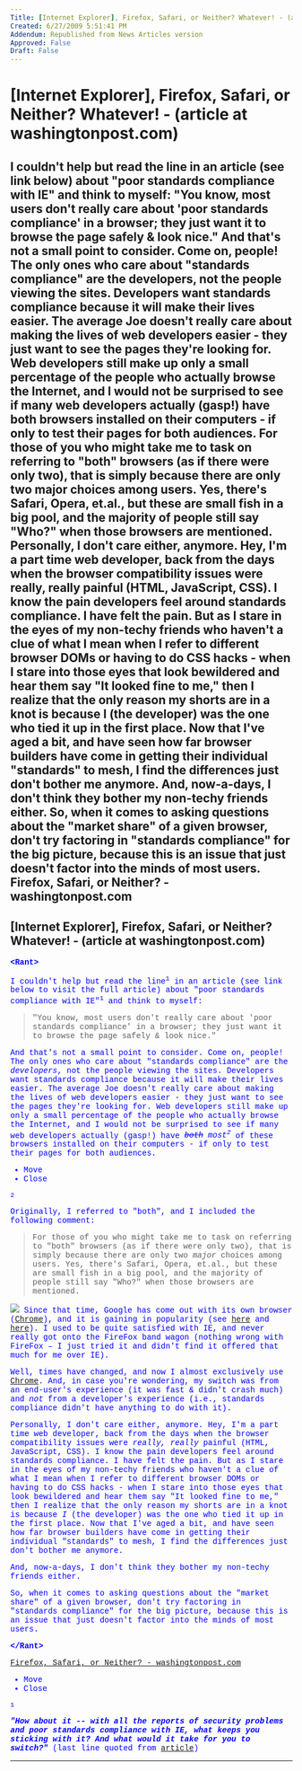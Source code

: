 ```yaml
---
Title: [Internet Explorer], Firefox, Safari, or Neither? Whatever! - (article at washingtonpost.com)
Created: 6/27/2009 5:51:41 PM
Addendum: Republished from News Articles version
Approved: False
Draft: False
---
```

# [Internet Explorer], Firefox, Safari, or Neither? Whatever! - (article at washingtonpost.com)
<rant>   I couldn't help but read the line in an article (see link below) about "poor standards compliance with IE" and think to myself:    "You know, most users don't really care about 'poor standards compliance' in a browser; they just want it to browse the page safely & look nice."    And that's not a small point to consider. Come on, people! The only ones who care about "standards compliance" are the developers, not the people viewing the sites. Developers want standards compliance because it will make their lives easier. The average Joe doesn't really care about making the lives of web developers easier - they just want to see the pages they're looking for. Web developers still make up only a small percentage of the people who actually browse the Internet, and I would not be surprised to see if many web developers actually (gasp!) have both browsers installed on their computers - if only to test their pages for both audiences.  For those of you who might take me to task on referring to "both" browsers (as if there were only two), that is simply because there are only two major choices among users. Yes, there's Safari, Opera, et.al., but these are small fish in a big pool, and the majority of people still say "Who?" when those browsers are mentioned.  Personally, I don't care either, anymore. Hey, I'm a part time web developer, back from the days when the browser compatibility issues were really, really painful (HTML, JavaScript, CSS). I know the pain developers feel around standards compliance. I have felt the pain. But as I stare in the eyes of my non-techy friends who haven't a clue of what I mean when I refer to different browser DOMs or having to do CSS hacks - when I stare into those eyes that look bewildered and hear them say "It looked fine to me," then I realize that the only reason my shorts are in a knot is because I (the developer) was the one who tied it up in the first place. Now that I've aged a bit, and have seen how far browser builders have come in getting their individual "standards" to mesh, I find the differences just don't bother me anymore.  And, now-a-days, I don't think they bother my non-techy friends either.  So, when it comes to asking questions about the "market share" of a given browser, don't try factoring in "standards compliance" for the big picture, because this is an issue that just doesn't factor into the minds of most users.  </rant>  Firefox, Safari, or Neither? - washingtonpost.com
---

## [Internet Explorer], Firefox, Safari, or Neither? Whatever! - (article at washingtonpost.com)


**<font color="#0000ff" face="Courier New">&lt;Rant&gt;**



I couldn't help but read <!--Begin mp_html_link_1_69ddd000-->the line<sup class="itcexpand-super">1</sup><!--End mp_html_link_1_69ddd000--> in an article (see link below to visit the full article) about <!--Begin mp_html_link_1_69ddd000-->"poor standards compliance with IE"<sup class="itcexpand-super">1</sup><!--End mp_html_link_1_69ddd000--> and think to myself:



> "You know, most users don't really care about 'poor standards compliance' in a browser; they just want it to browse the page safely & look nice."



And that's not a small point to consider. Come on, people! The only ones who care about "standards compliance" are the *developers*, not the people viewing the sites. Developers want standards compliance because it will make their lives easier. The average Joe doesn't really care about making the lives of web developers easier - they just want to see the pages they're looking for. Web developers still make up only a small percentage of the people who actually browse the Internet, and I would not be surprised to see if many web developers actually (gasp!) have *<!--Begin mp_html_link_2_69ddd000--><strike>both</strike> most<sup class="itcexpand-super">2</sup><!--End mp_html_link_2_69ddd000-->* of these browsers installed on their computers - if only to test their pages for both audiences.

<!--Begin mp_html_detail_2_69ddd000--> 
- Move
- Close

<sup class="itcexpand-super">2</sup><!--Begin mp_html_detail_body_2_69ddd000--> 

Originally, I referred to "both", and I included the following comment:



> For those of you who might take me to task on referring to "both" browsers (as if there were only two), that is simply because there are only two *major* choices among users. Yes, there's Safari, Opera, et.al., but these are small fish in a big pool, and the majority of people still say "Who?" when those browsers are mentioned.



![](http://www.google.com/chrome/intl/en/images/logo_sm.jpg) Since that time, Google has come out with its own browser ([Chrome](http://www.google.com/chrome)), and it is gaining in popularity (see [here](http://www.readwriteweb.com/archives/chrome_market_share_webtrends.php) and [here](http://dailyconnect.in/2008/09/19/google-chrome-browser-is-gaining-popularity-webtrends/)). I used to be quite satisfied with IE, and never really got onto the FireFox band wagon (nothing wrong with FireFox – I just tried it and didn't find it offered that much for me over IE).



Well, times have changed, and now I almost exclusively use [Chrome](http://www.google.com/chrome "mp"). And, in case you're wondering, my switch was from an end-user's experience (it was fast & didn't crash much) and *not* from a developer's experience (i.e., standards compliance didn't have anything to do with it).

<!--End mp_html_detail_body_2_69ddd000-->
 <!--End mp_html_detail_2_69ddd000-->

Personally, I don't care either, anymore. Hey, I'm a part time web developer, back from the days when the browser compatibility issues were *really, really* painful (HTML, JavaScript, CSS). I know the pain developers feel around standards compliance. I have felt the pain. But as I stare in the eyes of my non-techy friends who haven't a clue of what I mean when I refer to different browser DOMs or having to do CSS hacks - when I stare into those eyes that look bewildered and hear them say "It looked fine to me," then I realize that the only reason my shorts are in a knot is because *I* (the developer) was the one who tied it up in the first place. Now that I've aged a bit, and have seen how far browser builders have come in getting their individual "standards" to mesh, I find the differences just don't bother me anymore.



And, now-a-days, I don't think they bother my non-techy friends either.



So, when it comes to asking questions about the "market share" of a given browser, don't try factoring in "standards compliance" for the big picture, because this is an issue that just doesn't factor into the minds of most users.



<font color="#0000ff" face="Courier New"><strong>&lt;/Rant&gt;</strong>



[Firefox, Safari, or Neither? - washingtonpost.com](http://www.washingtonpost.com/wp-dyn/content/article/2008/03/24/AR2008032402052.html)

<!--Begin mp_html_detail_1_69ddd000--> 
- Move
- Close

<sup class="itcexpand-super">1</sup><!--Begin mp_html_detail_body_1_69ddd000--> 

***"How about it -- with all the reports of security problems and poor standards compliance with IE, what keeps you sticking with it? And what would it take for you to switch?"*** (last line quoted from [article](http://www.washingtonpost.com/wp-dyn/content/article/2008/03/24/AR2008032402052.html))

<!--End mp_html_detail_body_1_69ddd000-->
 <!--End mp_html_detail_1_69ddd000--> 



---

